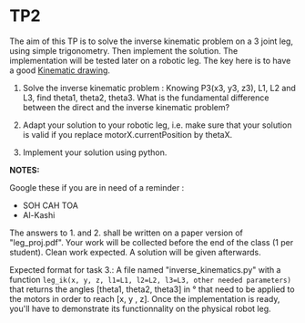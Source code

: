 # TP2

The aim of this TP is to solve the inverse kinematic problem on a 3 joint leg, using simple trigonometry. Then implement the solution.
The implementation will be tested later on a robotic leg.
The key here is to have a good [Kinematic drawing](leg_proj.pdf).


1. Solve the inverse kinematic problem : Knowing P3(x3, y3, z3), L1, L2 and L3, find theta1, theta2, theta3. What is the fundamental difference between the direct and the inverse kinematic problem?

2. Adapt your solution to your robotic leg, i.e. make sure that your solution is valid if you replace motorX.currentPosition by thetaX.

3. Implement your solution using python.

**NOTES:**

Google these if you are in need of a reminder :
- SOH CAH TOA
- Al-Kashi

The answers to 1. and 2. shall be written on a paper version of "leg_proj.pdf". Your work will be collected before the end of the class (1 per student). Clean work expected. A solution will be given afterwards.

Expected format for task 3.:
A file named "inverse_kinematics.py" with a function ```leg_ik(x, y, z, l1=L1, l2=L2, l3=L3, other needed parameters)``` that returns the angles [theta1, theta2, theta3] in ° that need to be applied to the motors in order to reach [x, y , z].
Once the implementation is ready, you'll have to demonstrate its functionnality on the physical robot leg.
